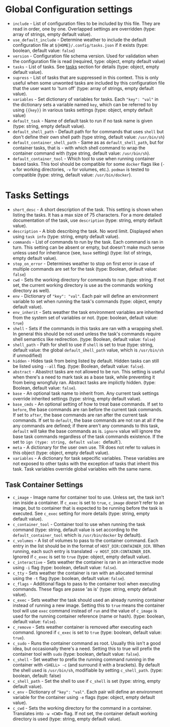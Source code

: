 # Global Configuration settings
* `include` - List of configuration files to be included by this file. They are read in order, one by one. Overlapped settings are overridden (type: array of strings, empty default value).
* `use_default_include` - Determine weather to include the default configuration file at `${HOME}/.config/tasks.json` if it exists (type: boolean, default value: `false`)
* `version` - Configuration file schema version. Used for validation when the configuration file is read (required, type: object, empty default value)
* `tasks` - List of tasks. See [tasks](#tasks-settings) section for details (type: object, empty default value).
* `supress` - List of tasks that are suppressed in this context. This is only useful when some unwonted tasks are included by this configuration file that the user want to 'turn off' (type: array of strings, empty default value).
* `variables` - Set dictionary of variables for tasks. Each `"key": "val"` in the dictionary sets a variable named `key`, which can be referred to by using `{{key}}` in various tasks settings (type: object, empty default value)
* `default_task` - Name of default task to run if no task name is given (type: string, empty default value).
* `default_shell_path` - Default path for for commands that uses `shell` but don't define their own shell path (type string, default value: `/usr/bin/sh`)
* `default_container_shell_path` - Same as as `default_shell_path`, but for container tasks, that is - with which shell command to wrap the container command with (type string, default value: `/usr/bin/sh`).
* `default_container_tool` - Which tool to use when running container based tasks. This tool should be compatible for some `docker` flags like (`-w` for working directories, `-v` for volumes, etc.). `podman` is tested to compatible (type: string, default value: `/usr/bin/docker`).

# Tasks Settings
* `short_desc` - A short description of the task. This setting is shown when listing the tasks. It has a max size of 75 characters. For a more detailed documentation of the task, use `description` (type: string, empty default value).
* `description` - A blob describing the task. No word limit. Displayed when using `task info` (type: string, empty default value).
* `commands` - List of commands to run by the task. Each command is ran in turn. This setting can be absent or empty, but doesn't make much sense unless used for inheritance (see, `base` setting) (type: list of strings, empty default value).
* `stop_on_error` - Determines weather to stop on first error in case of multiple commands are set for the task (type: Boolean, default value: `false`)
* `cwd` - Sets the working directory for commands to run (type: string. If not set, the current working directory is use as the commands working directory as well).
* `env` - Dictionary of `"key": "val"`. Each pair will define an environment variable to set when running the task's commands (type: object, empty default value).
* `env_inherit` - Sets weather the task environment variables are inherited from the system set of variables or not. (type: boolean, default value: `true`)
* `shell` - Sets if the commands in this tasks are ran with a wrapping shell. In general this should be not used unless the task's commands require shell semantics like redirection. (type: Boolean, default value: `false`)
* `shell_path` - Path for shell to use if `shell` is set to true (type: string, default value: the global `default_shell_path` value, which is `/usr/bin/sh` if unmodified)
* `hidden` - Hides task from being listed by default. Hidden tasks can still be listed using `--all` flag. (type: Boolean, default value: `false`).
* `abstract` - Abastrct tasks are not allowed to be run. This setting is useful when there's a need to mark task as a base task, while preventing it from being wrongfuly ran. Abstract tasks are implictly hidden. (type: Boolean, default value: `false`).
* `base` - An optional task name to inherit from. Any current task settings override inherited settings (type: string, empty default value).
* `base_cmds` - An optional setting of how to treat base commands. If set to `before`, the base commands are ran before the current task commands. If set to `after`, the base commands are ran after the current task commands. If set to `default`, the base commands are not ran at all if the any commands are defined; if there aren't any commands to this task, `default` will take the base commands as is. `ignore` value will ignore the base task commands regardless of the task commands existence. If the set to `ign (type: string, default value: `default`).
* `meta` - A dictionary for the user own use. TR does not refer to values in this object (type: object, empty default value).
* `variables` - A dictionary for task sepecific variables. These variables are not exposed to other tasks with the exception of tasks that inherit this task. Task variables override global variables with the same name.

## Task Container Settings
* `c_image` - Image name for container tool to use. Unless set, the task isn't ran inside a container. If `c_exec` is set to `true`, `c_image` *doesn't* refer to an image, but to container that is expected to be running before the task is executed. See `c_exec` setting for more details (type: string, empty default value).
* `c_container_tool` - Container tool to use when running the task command (type: string, default value is set according to the `default_container_tool` which is `/usr/bin/docker` by default).
* `c_volumes` - A list of volumes to pass to the container command. Each entry in the list should be in the format of `HOST_DIR:CONTAINER_DIR`. When running, each such entry is translated `-v HOST_DIR:CONTAINER_DIR`. Ignored if `c_exec` is set to `true` (type: object, empty default value).
* `c_interactive` - Sets weather the container is ran in an interactive mode using `-i` flag (type: boolean, default value: `false`).
* `c_tty` - Sets weather the container is ran with an allocated terminal using the `-t` flag (type: boolean, default value: `false`).
* `c_flags` - Additional flags to pass to the container tool when executing commands. These flags are passe 'as is' (type: string, empty default value).
* `c_exec` - Sets weather the task should used an already running container instead of running a new image. Setting this to `true` means the container tool will use `exec` command instead of `run` and the value of `c_image` is used for the running container reference (name or hash). (type: boolean, default value: `false`).
* `c_remove` - Sets weather container is removed after executing each command. Ignored if `c_exec` is set to `true` (type: boolean, default value: `true`).
* `c_sudo` - Runs the container command as root. Usually this isn't a good idea, but occasionally there's a need. Setting this to true will prefix the container tool with `sudo` (type: boolean, default value: `false`).
* `c_shell` - Set weather to prefix the running command running in the container with `<SHELL> -c` (and surround it with a brackets). By default the shell used is `/usr/bin/sh`, modifiable by setting `c_shell_path`. (type: boolean, default: false)
* `c_shell_path` - Set the shell to use if `c_shell` is set (type: string, empty default value).
* `c_env` - Dictionary of `"key": "val"`. Each pair will define an environment variable for the container using `-e` flags (type: object, empty default value).
* `c_cwd` - Sets the working directory for the command in a container. Translates into `-w <CWD>` flag. If not set, the container default working directory is used (type: string, empty default value).

